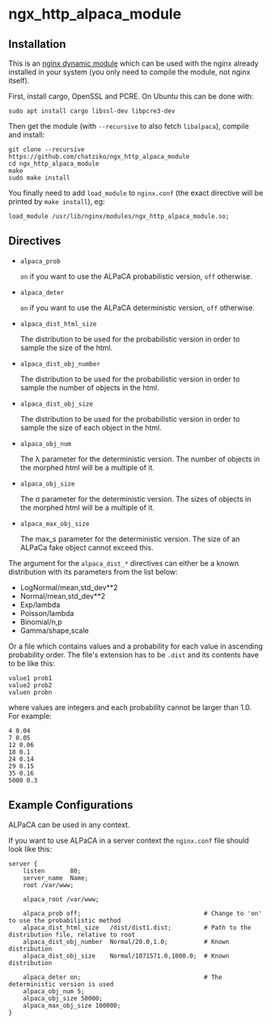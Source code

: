 # ngx_http_alpaca_module

## Installation

This is an [nginx dynamic module](https://docs.nginx.com/nginx/admin-guide/dynamic-modules/dynamic-modules/) which can be used
with the nginx already installed in your system (you only need to compile the module, not nginx itself).

First, install cargo, OpenSSL and PCRE. On Ubuntu this can be done with:
```
sudo apt install cargo libssl-dev libpcre3-dev
```

Then get the module (with `--recursive` to also fetch `libalpaca`), compile and install:
```
git clone --recursive https://github.com/chatziko/ngx_http_alpaca_module
cd ngx_http_alpaca_module
make
sudo make install
```

You finally need to add `load_module` to `nginx.conf` (the exact directive will be printed by `make install`), eg:
```
load_module /usr/lib/nginx/modules/ngx_http_alpaca_module.so;
```

## Directives

- `alpaca_prob`

  `on` if you want to use the ALPaCA probabilistic version, `off` otherwise.

- `alpaca_deter`

  `on` if you want to use the ALPaCA deterministic version, `off` otherwise.

- `alpaca_dist_html_size`

  The distribution to be used for the probabilistic version in order to sample the size of the html.

- `alpaca_dist_obj_number`

  The distribution to be used for the probabilistic version in order to sample the number of objects in the html.

- `alpaca_dist_obj_size`

  The distribution to be used for the probabilistic version in order to sample the size of each object in the html.

- `alpaca_obj_num`

  The λ parameter for the deterministic version. The number of objects in the morphed html will be a multiple of it.

- `alpaca_obj_size`

  The σ parameter for the deterministic version. The sizes of objects in the morphed html will be a multiple of it.

- `alpaca_max_obj_size`

  The max_s parameter for the deterministic version. The size of an ALPaCa fake object cannot exceed this.

The argument for the `alpaca_dist_*` directives can either be a known distribution with its parameters from the list below:
- LogNormal/mean,std_dev**2
- Normal/mean,std_dev**2
- Exp/lambda
- Poisson/lambda
- Binomial/n,p
- Gamma/shape,scale

Or a file which contains values and a probability for each value in ascending probability order. The file's extension has to 
be `.dist` and its contents have to be like this:
```
value1 prob1
value2 prob2
valuen probn
```
where values are integers and each probability cannot be larger than 1.0. For example:
```
4 0.04
7 0.05
12 0.06
18 0.1
24 0.14
29 0.15
35 0.16
5000 0.3
```

## Example Configurations

ALPaCA can be used in any context.

If you want to use ALPaCA in a server context the `nginx.conf` file should look like this:
```
server {
    listen       80;
    server_name  Name;
    root /var/www;

    alpaca_root /var/www;
        
    alpaca_prob off;                                  # Change to 'on' to use the probabilistic method
    alpaca_dist_html_size   /dist/dist1.dist;         # Path to the distribution file, relative to root        
    alpaca_dist_obj_number  Normal/20.0,1.0;          # Known distribution
    alpaca_dist_obj_size    Normal/1071571.0,1000.0;  # Known distribution
        
    alpaca_deter on;                                  # The deterministic version is used
    alpaca_obj_num 5;
    alpaca_obj_size 50000;
    alpaca_max_obj_size 100000;
}
```



